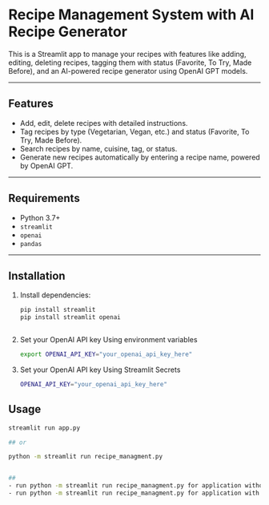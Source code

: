 # Recipe Management System with AI Recipe Generator

This is a Streamlit app to manage your recipes with features like adding, editing, deleting recipes, tagging them with status (Favorite, To Try, Made Before), and an AI-powered recipe generator using OpenAI GPT models.

---

## Features

- Add, edit, delete recipes with detailed instructions.
- Tag recipes by type (Vegetarian, Vegan, etc.) and status (Favorite, To Try, Made Before).
- Search recipes by name, cuisine, tag, or status.
- Generate new recipes automatically by entering a recipe name, powered by OpenAI GPT.

---

## Requirements

- Python 3.7+
- `streamlit`
- `openai`
- `pandas`

---

## Installation

1. Install dependencies:

   ```bash
   pip install streamlit 
   pip install streamlit openai
   


2. Set your OpenAI API key Using environment variables

   ```bash
   export OPENAI_API_KEY="your_openai_api_key_here"

3. Set your OpenAI API key Using Streamlit Secrets

   ```bash
   OPENAI_API_KEY="your_openai_api_key_here"

## Usage


   ```bash
   streamlit run app.py

## or  

python -m streamlit run recipe_managment.py


## 
- run python -m streamlit run recipe_managment.py for application without ai 
- run python -m streamlit run recipe_managment.py for application with ai but it need an api key .